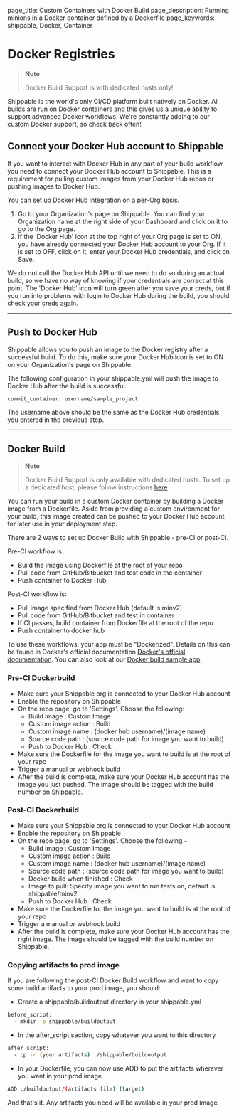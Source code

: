 page_title: Custom Containers with Docker Build
page_description: Running minions in a Docker container defined by a Dockerfile
page_keywords: shippable, Docker, Container

# Docker Registries

> **Note**
>
> Docker Build Support is with dedicated hosts only!

Shippable is the world's only CI/CD platform built natively on Docker.
All builds are run on Docker containers and this gives us a unique
ability to support advanced Docker workflows. We're constantly adding to
our custom Docker support, so check back often!

## Connect your Docker Hub account to Shippable

If you want to interact with Docker Hub in any part of your build
workflow, you need to connect your Docker Hub account to Shippable. This
is a requirement for pulling custom images from your Docker Hub repos or
pushing images to Docker Hub.

You can set up Docker Hub integration on a per-Org basis.

1.  Go to your Organization's page on Shippable. You can find your
    Organization name at the right side of your Dashboard and click on
    it to go to the Org page.
2.  If the 'Docker Hub' icon at the top right of your Org page is set to
    ON, you have already connected your Docker Hub account to your Org.
    If it is set to OFF, click on it, enter your Docker Hub credentials,
    and click on Save.

We do not call the Docker Hub API until we need to do so during an
actual build, so we have no way of knowing if your credentials are
correct at this point. The 'Docker Hub' icon will turn green after you
save your creds, but if you run into problems with login to Docker Hub
during the build, you should check your creds again.

---

## Push to Docker Hub

Shippable allows you to push an image to the Docker registry after a
successful build. To do this, make sure your Docker Hub icon is set to
ON on your Organization's page on Shippable.

The following configuration in your shippable.yml will push the image to
Docker Hub after the build is successful.

```bash
commit_container: username/sample_project
```

The username above should be the same as the Docker Hub credentials you
entered in the previous step.

---

## Docker Build

> **Note**
>
> Docker Build Support is only available with dedicated hosts. To set up
> a dedicated host, please follow instructions
> [here](config.md#dedicated-hosts)

You can run your build in a custom Docker container by building a Docker
image from a Dockerfile. Aside from providing a custom environment for
your build, this image created can be pushed to your Docker Hub account,
for later use in your deployment step.

There are 2 ways to set up Docker Build with Shippable - pre-CI or post-CI.

Pre-CI workflow is:

- Build the image using Dockerfile at the root of your repo
- Pull code from GitHub/Bitbucket and test code in the container
- Push container to Docker Hub

Post-CI workflow is:

- Pull image specified from Docker Hub (default is minv2)
- Pull code from GitHub/Bitbucket and test in container
- If CI passes, build container from Dockerfile at the root of the repo
- Push container to docker hub

To use these workflows, your app must be "Dockerized". Details on this
can be found in Docker's official documentation [Docker's official
documentation](https://docs.dockerhub.com). You can also look at our
[Docker build sample app](https://github.com/cadbot/dockerized-nodejs).

### Pre-CI Dockerbuild

- Make sure your Shippable org is connected to your Docker Hub account
- Enable the repository on Shippable
- On the repo page, go to 'Settings'. Choose the following:
    - Build image : Custom Image
    - Custom image action : Build
    - Custom image name : (docker hub username)/(image name)
    - Source code path : (source code path for image you want to build)
    - Push to Docker Hub : Check
- Make sure the Dockerfile for the image you want to build is at the root of your repo
- Trigger a manual or webhook build
- After the build is complete, make sure your Docker Hub account has
  the image you just pushed. The image should be tagged with the build
  number on Shippable.

### Post-CI Dockerbuild

- Make sure your Shippable org is connected to your Docker Hub account
- Enable the repository on Shippable
- On the repo page, go to 'Settings'. Choose the following -
    - Build image : Custom Image
    - Custom image action : Build
    - Custom image name : (docker hub username)/(image name)
    - Source code path : (source code path for image you want to
      build)
    - Docker build when finished : Check
    - Image to pull: Specify image you want to run tests on, default
      is shippable/minv2
    -  Push to Docker Hub : Check
- Make sure the Dockerfile for the image you want to build is at the
  root of your repo
- Trigger a manual or webhook build
- After the build is complete, make sure your Docker Hub account has
  the right image. The image should be tagged with the build number on
  Shippable.

### Copying artifacts to prod image

If you are following the post-CI Docker Build workflow and want to copy
some build artifacts to your prod image, you should:

- Create a shippable/buildoutput directory in your shippable.yml

```bash
before_script:
  - mkdir -p shippable/buildoutput
```

- In the after_script section, copy whatever you want to this
   directory

```bash
after_script:
  - cp -r (your artifacts) ./shippable/buildoutput
```

- In your Dockerfile, you can now use ADD to put the artifacts
   wherever you want in your prod image

```bash
ADD ./buildoutput/(artifacts file) (target)
```

And that's it. Any artifacts you need will be available in your prod
image.
